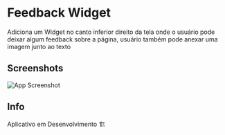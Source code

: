 # Feedback Widget

Adiciona um Widget no canto inferior direito da tela onde o usuário pode deixar algum feedback sobre a página, usuário também pode anexar uma imagem junto ao texto



## Screenshots

![App Screenshot](https://i.ibb.co/bRFbJvT/Feedback-Widget.jpg)


## Info

Aplicativo em Desenvolvimento 🏗️